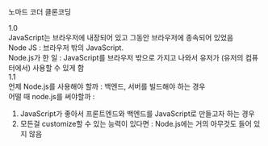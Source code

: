 노마드 코더 클론코딩

1.0 <br/>
JavaScript는 브라우저에 내장되어 있고 그동안 브라우저에 종속되어 있었음<br/>
Node JS : 브라우저 밖의 JavaScript.<br/>
Node.js가 한 일 : JavaScript를 브라우저 밖으로 가지고 나와서 유저가 (유저의 컴퓨터에서) 사용할 수 있게 함 
<br/>
1.1<br/>
언제 Node.js를 사용해야 할까 : 백엔드, 서버를 빌드해야 하는 경우 <br/>
어떨 때 node.js를 써야할까 :<br/>
1. JavaScript가 좋아서 프론트엔드와 백엔드를 JavaScript로 만들고자 하는 경우<br/>
2. 모든걸 customize할 수 있는 능력이 있다면 : Node.js에는 거의 아무것도 들어 있지 않음<br/>


